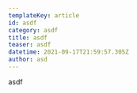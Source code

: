 ```yaml
---
templateKey: article
id: asdf
category: asdf
title: asdf
teaser: asdf
datetime: 2021-09-17T21:59:57.305Z
author: asd
---
```

asdf